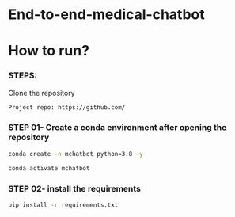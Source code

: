 # End-to-end-medical-chatbot

# How to run?
 ### STEPS:
 
 Clone the repository
 
 ```bash
 Project repo: https://github.com/
 ```
 
 ### STEP 01- Create a conda environment after opening the repository
 
 ```bash
 conda create -n mchatbot python=3.8 -y
 ```
 
 ```bash
 conda activate mchatbot
 ```
 
 ### STEP 02- install the requirements
 ```bash
 pip install -r requirements.txt
 ```
 
